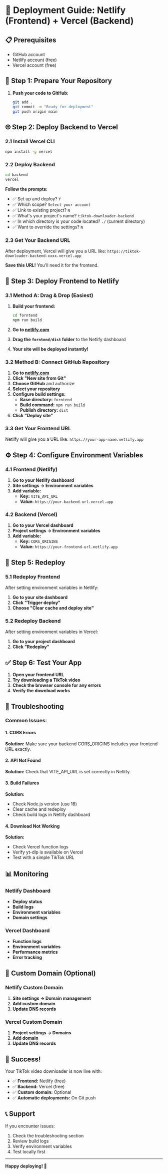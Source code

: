 # 🚀 Deployment Guide: Netlify (Frontend) + Vercel (Backend)

## 📋 Prerequisites
- GitHub account
- Netlify account (free)
- Vercel account (free)

## 🔧 Step 1: Prepare Your Repository

1. **Push your code to GitHub:**
   ```bash
   git add .
   git commit -m "Ready for deployment"
   git push origin main
   ```

## 🌐 Step 2: Deploy Backend to Vercel

### 2.1 Install Vercel CLI
```bash
npm install -g vercel
```

### 2.2 Deploy Backend
```bash
cd backend
vercel
```

**Follow the prompts:**
- ✅ Set up and deploy? `Y`
- ✅ Which scope? `Select your account`
- ✅ Link to existing project? `N`
- ✅ What's your project's name? `tiktok-downloader-backend`
- ✅ In which directory is your code located? `./` (current directory)
- ✅ Want to override the settings? `N`

### 2.3 Get Your Backend URL
After deployment, Vercel will give you a URL like:
`https://tiktok-downloader-backend-xxxx.vercel.app`

**Save this URL!** You'll need it for the frontend.

## 🎨 Step 3: Deploy Frontend to Netlify

### 3.1 Method A: Drag & Drop (Easiest)

1. **Build your frontend:**
   ```bash
   cd forntend
   npm run build
   ```

2. **Go to [netlify.com](https://netlify.com)**
3. **Drag the `forntend/dist` folder** to the Netlify dashboard
4. **Your site will be deployed instantly!**

### 3.2 Method B: Connect GitHub Repository

1. **Go to [netlify.com](https://netlify.com)**
2. **Click "New site from Git"**
3. **Choose GitHub** and authorize
4. **Select your repository**
5. **Configure build settings:**
   - **Base directory:** `forntend`
   - **Build command:** `npm run build`
   - **Publish directory:** `dist`
6. **Click "Deploy site"**

### 3.3 Get Your Frontend URL
Netlify will give you a URL like:
`https://your-app-name.netlify.app`

## ⚙️ Step 4: Configure Environment Variables

### 4.1 Frontend (Netlify)
1. **Go to your Netlify dashboard**
2. **Site settings → Environment variables**
3. **Add variable:**
   - **Key:** `VITE_API_URL`
   - **Value:** `https://your-backend-url.vercel.app`

### 4.2 Backend (Vercel)
1. **Go to your Vercel dashboard**
2. **Project settings → Environment variables**
3. **Add variable:**
   - **Key:** `CORS_ORIGINS`
   - **Value:** `https://your-frontend-url.netlify.app`

## 🔄 Step 5: Redeploy

### 5.1 Redeploy Frontend
After setting environment variables in Netlify:
1. **Go to your site dashboard**
2. **Click "Trigger deploy"**
3. **Choose "Clear cache and deploy site"**

### 5.2 Redeploy Backend
After setting environment variables in Vercel:
1. **Go to your project dashboard**
2. **Click "Redeploy"**

## ✅ Step 6: Test Your App

1. **Open your frontend URL**
2. **Try downloading a TikTok video**
3. **Check the browser console for any errors**
4. **Verify the download works**

## 🐛 Troubleshooting

### Common Issues:

#### 1. CORS Errors
**Solution:** Make sure your backend CORS_ORIGINS includes your frontend URL exactly.

#### 2. API Not Found
**Solution:** Check that VITE_API_URL is set correctly in Netlify.

#### 3. Build Failures
**Solution:** 
- Check Node.js version (use 18)
- Clear cache and redeploy
- Check build logs in Netlify dashboard

#### 4. Download Not Working
**Solution:**
- Check Vercel function logs
- Verify yt-dlp is available on Vercel
- Test with a simple TikTok URL

## 📊 Monitoring

### Netlify Dashboard
- **Deploy status**
- **Build logs**
- **Environment variables**
- **Domain settings**

### Vercel Dashboard
- **Function logs**
- **Environment variables**
- **Performance metrics**
- **Error tracking**

## 🔗 Custom Domain (Optional)

### Netlify Custom Domain
1. **Site settings → Domain management**
2. **Add custom domain**
3. **Update DNS records**

### Vercel Custom Domain
1. **Project settings → Domains**
2. **Add domain**
3. **Update DNS records**

## 🎉 Success!

Your TikTok video downloader is now live with:
- ✅ **Frontend:** Netlify (free)
- ✅ **Backend:** Vercel (free)
- ✅ **Custom domain:** Optional
- ✅ **Automatic deployments:** On Git push

## 📞 Support

If you encounter issues:
1. Check the troubleshooting section
2. Review build logs
3. Verify environment variables
4. Test locally first

---

**Happy deploying! 🚀** 